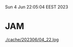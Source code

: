 Sun  4 Jun 22:05:04 EEST 2023
# JAM
<a href='./cache/202306/04_22.log'>./cache/202306/04_22.log</a>
